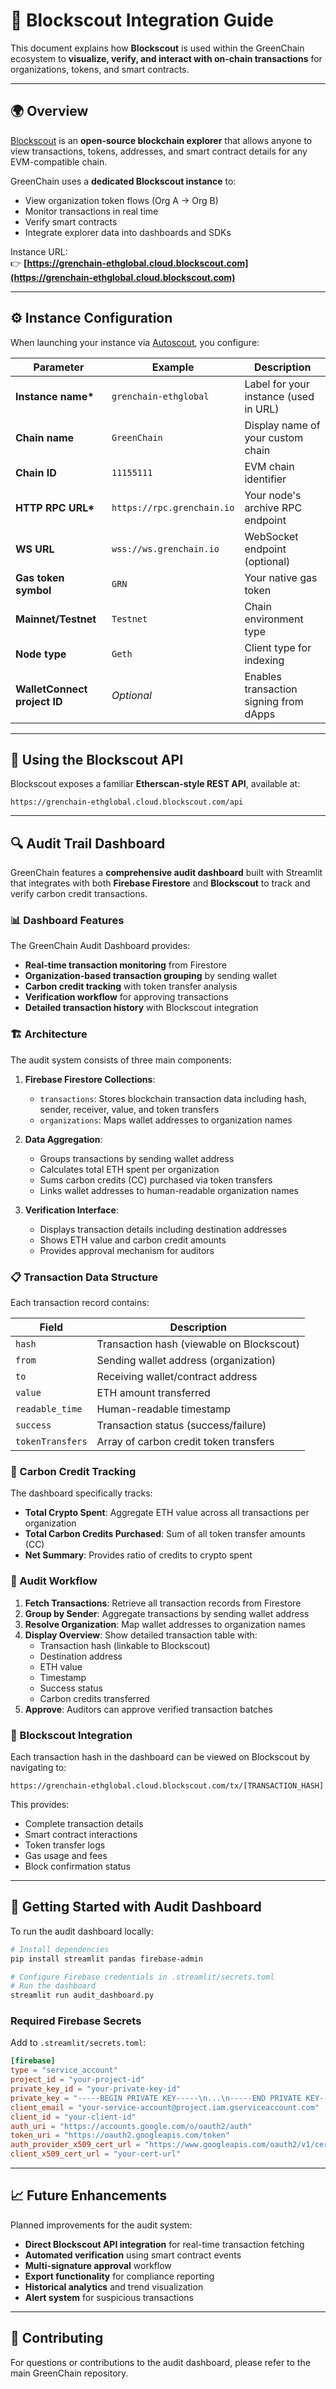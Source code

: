 # 🧭 Blockscout Integration Guide

This document explains how **Blockscout** is used within the GreenChain ecosystem to **visualize, verify, and interact with on-chain transactions** for organizations, tokens, and smart contracts.

---

## 🌍 Overview

[Blockscout](https://www.blockscout.com/) is an **open-source blockchain explorer** that allows anyone to view transactions, tokens, addresses, and smart contract details for any EVM-compatible chain.

GreenChain uses a **dedicated Blockscout instance** to:

- View organization token flows (Org A → Org B)
- Monitor transactions in real time
- Verify smart contracts
- Integrate explorer data into dashboards and SDKs

Instance URL:  
👉 **[https://grenchain-ethglobal.cloud.blockscout.com](https://grenchain-ethglobal.cloud.blockscout.com)**

---

## ⚙️ Instance Configuration

When launching your instance via [Autoscout](https://autoscout.blockscout.com/), you configure:

| Parameter                    | Example                    | Description                            |
| ---------------------------- | -------------------------- | -------------------------------------- |
| **Instance name\***          | `grenchain-ethglobal`      | Label for your instance (used in URL)  |
| **Chain name**               | `GreenChain`               | Display name of your custom chain      |
| **Chain ID**                 | `11155111`                 | EVM chain identifier                   |
| **HTTP RPC URL\***           | `https://rpc.grenchain.io` | Your node's archive RPC endpoint       |
| **WS URL**                   | `wss://ws.grenchain.io`    | WebSocket endpoint (optional)          |
| **Gas token symbol**         | `GRN`                      | Your native gas token                  |
| **Mainnet/Testnet**          | `Testnet`                  | Chain environment type                 |
| **Node type**                | `Geth`                     | Client type for indexing               |
| **WalletConnect project ID** | _Optional_                 | Enables transaction signing from dApps |

---

## 🧱 Using the Blockscout API

Blockscout exposes a familiar **Etherscan-style REST API**, available at:

```
https://grenchain-ethglobal.cloud.blockscout.com/api
```

---

## 🔍 Audit Trail Dashboard

GreenChain features a **comprehensive audit dashboard** built with Streamlit that integrates with both **Firebase Firestore** and **Blockscout** to track and verify carbon credit transactions.

### 📊 Dashboard Features

The GreenChain Audit Dashboard provides:

- **Real-time transaction monitoring** from Firestore
- **Organization-based transaction grouping** by sending wallet
- **Carbon credit tracking** with token transfer analysis
- **Verification workflow** for approving transactions
- **Detailed transaction history** with Blockscout integration

### 🏗️ Architecture

The audit system consists of three main components:

1. **Firebase Firestore Collections**:

   - `transactions`: Stores blockchain transaction data including hash, sender, receiver, value, and token transfers
   - `organizations`: Maps wallet addresses to organization names

2. **Data Aggregation**:

   - Groups transactions by sending wallet address
   - Calculates total ETH spent per organization
   - Sums carbon credits (CC) purchased via token transfers
   - Links wallet addresses to human-readable organization names

3. **Verification Interface**:
   - Displays transaction details including destination addresses
   - Shows ETH value and carbon credit amounts
   - Provides approval mechanism for auditors

### 📋 Transaction Data Structure

Each transaction record contains:

| Field            | Description                               |
| ---------------- | ----------------------------------------- |
| `hash`           | Transaction hash (viewable on Blockscout) |
| `from`           | Sending wallet address (organization)     |
| `to`             | Receiving wallet/contract address         |
| `value`          | ETH amount transferred                    |
| `readable_time`  | Human-readable timestamp                  |
| `success`        | Transaction status (success/failure)      |
| `tokenTransfers` | Array of carbon credit token transfers    |

### 🌱 Carbon Credit Tracking

The dashboard specifically tracks:

- **Total Crypto Spent**: Aggregate ETH value across all transactions per organization
- **Total Carbon Credits Purchased**: Sum of all token transfer amounts (CC)
- **Net Summary**: Provides ratio of credits to crypto spent

### 🔐 Audit Workflow

1. **Fetch Transactions**: Retrieve all transaction records from Firestore
2. **Group by Sender**: Aggregate transactions by sending wallet address
3. **Resolve Organization**: Map wallet addresses to organization names
4. **Display Overview**: Show detailed transaction table with:
   - Transaction hash (linkable to Blockscout)
   - Destination address
   - ETH value
   - Timestamp
   - Success status
   - Carbon credits transferred
5. **Approve**: Auditors can approve verified transaction batches

### 🔗 Blockscout Integration

Each transaction hash in the dashboard can be viewed on Blockscout by navigating to:

```
https://grenchain-ethglobal.cloud.blockscout.com/tx/[TRANSACTION_HASH]
```

This provides:

- Complete transaction details
- Smart contract interactions
- Token transfer logs
- Gas usage and fees
- Block confirmation status

---

## 🚀 Getting Started with Audit Dashboard

To run the audit dashboard locally:

```bash
# Install dependencies
pip install streamlit pandas firebase-admin

# Configure Firebase credentials in .streamlit/secrets.toml
# Run the dashboard
streamlit run audit_dashboard.py
```

### Required Firebase Secrets

Add to `.streamlit/secrets.toml`:

```toml
[firebase]
type = "service_account"
project_id = "your-project-id"
private_key_id = "your-private-key-id"
private_key = "-----BEGIN PRIVATE KEY-----\n...\n-----END PRIVATE KEY-----\n"
client_email = "your-service-account@project.iam.gserviceaccount.com"
client_id = "your-client-id"
auth_uri = "https://accounts.google.com/o/oauth2/auth"
token_uri = "https://oauth2.googleapis.com/token"
auth_provider_x509_cert_url = "https://www.googleapis.com/oauth2/v1/certs"
client_x509_cert_url = "your-cert-url"
```

---

## 📈 Future Enhancements

Planned improvements for the audit system:

- **Direct Blockscout API integration** for real-time transaction fetching
- **Automated verification** using smart contract events
- **Multi-signature approval** workflow
- **Export functionality** for compliance reporting
- **Historical analytics** and trend visualization
- **Alert system** for suspicious transactions

---

## 🤝 Contributing

For questions or contributions to the audit dashboard, please refer to the main GreenChain repository.
